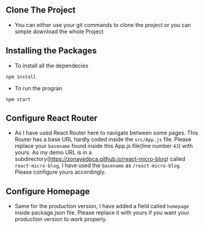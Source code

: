 
## Clone The Project
- You can either use your git commands to clone the project or you can simple download the whole Project

## Installing the Packages
- To install all the dependecies
```
npm install
```

- To run the progran
```
npm start
```

## Configure React Router
- As I have used React Router here to navigate between some pages. This Router has a base URL hardly coded inside the ```src/App.js``` file. Please replace your ```basename``` found inside this App.js file(line number ```43```) with yours. As my demo URL is in a subdirectory(https://zonayedpca.github.io/react-micro-blog) called ```react-micro-blog```, I have used the ```basename``` as ```/react-micro-blog```. Please configure yours accordingly.

## Configure Homepage
- Same for the production version, I have added a field called ```homepage``` inside package.json file. Please replace it with yours if you want your production version to work properly.


```
